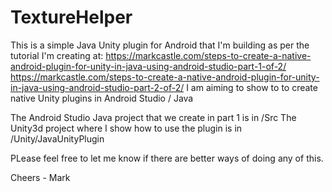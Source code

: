 # TextureHelper #
This is a simple Java Unity plugin for Android that I'm building as per the tutorial I'm creating at:
https://markcastle.com/steps-to-create-a-native-android-plugin-for-unity-in-java-using-android-studio-part-1-of-2/
https://markcastle.com/steps-to-create-a-native-android-plugin-for-unity-in-java-using-android-studio-part-2-of-2/
I am aiming to show to to create native Unity plugins in Android Studio / Java

The Android Studio Java project that we create in part 1 is in /Src
The Unity3d project where I show how to use the plugin is in /Unity/JavaUnityPlugin

PLease feel free to let me know if there are better ways of doing any of this.

Cheers - Mark